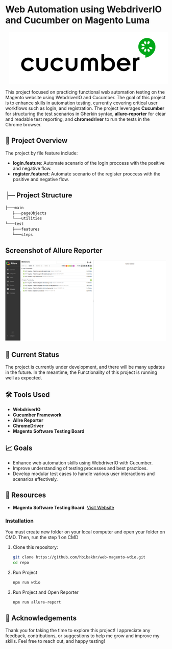 # Web Automation using WebdriverIO and Cucumber on Magento Luma

<p align="center">
    <img src="cucumber.webp" alt="cucumber" width="500" style="margin-left: 10px;" >
</p>

This project focused on practicing functional web automation testing on the Magento website using WebdriverIO and Cucumber. The goal of this project is to enhance skills in automation testing, currently covering critical user workflows such as login, and registration. The project leverages **Cucumber** for structuring the test scenarios in Gherkin syntax, **allure-reporter** for clear and readable test reporting, and **chromedriver** to run the tests in the Chrome browser.

## 🚀 Project Overview

The project by file feature include:
- **login.feature**: Automate scenario of the login proccess with the positive and negative flow.
- **register.featuret**: Automate scenario of the register proccess with the positive and negative flow.

## **├─** Project Structure
 ```bash
├───main
    ├───pageObjects
    └───utilities
└───test
    ├───features
    └───steps
 ```

## Screenshot of Allure Reporter

![Order Suite Report](allure-report.png)

## 📌 Current Status
The project is currently under development, and there will be many updates in the future. In the meantime, the Functionality of this project is running well as expected.

## 🛠️ Tools Used

- **WebdriverIO**
- **Cucumber Framework**
- **Allre Reporter**
- **ChromeDriver**
- **Magento Software Testing Board**

## 📈 Goals

- Enhance web automation skills using WebdriverIO with Cucumber.
- Improve understanding of testing processes and best practices.
- Develop modular test cases to handle various user interactions and scenarios effectively.

## 🔗 Resources

- **Magento Software Testing Board**: [Visit Website](https://magento.softwaretestingboard.com/)

### Installation

You must create new folder on your local computer and open your folder on CMD. Then, run the step 1 on CMD

1. Clone this repository:
   ```bash
   git clone https://github.com/hbibakbr/web-magento-wdio.git
   cd repo
   ```
2. Run Project
    ```bash
    npm run wdio
    ```
5. Run Project and Open Reporter
    ```bash
    npm run allure-report
    ```

## 🙏 Acknowledgements

Thank you for taking the time to explore this project! I appreciate any feedback, contributions, or suggestions to help me grow and improve my skills.
Feel free to reach out, and happy testing!
